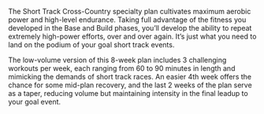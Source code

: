 The Short Track Cross-Country specialty plan cultivates maximum aerobic power and high-level endurance. Taking full advantage of the fitness you developed in the Base and Build phases, you’ll develop the ability to repeat extremely high-power efforts, over and over again. It’s just what you need to land on the podium of your goal short track events.

The low-volume version of this 8-week plan includes 3 challenging workouts per week, each ranging from 60 to 90 minutes in length and mimicking the demands of short track races. An easier 4th week offers the chance for some mid-plan recovery, and the last 2 weeks of the plan serve as a taper, reducing volume but maintaining intensity in the final leadup to your goal event.